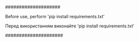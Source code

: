 ####################

Before use, perform 'pip install requirements.txt'

Перед використанням виконайте 'pip install requirements.txt'

#####################